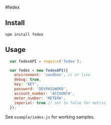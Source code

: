 #fedex

## Install

`npm install fedex`

## Usage

```js
  var fedexAPI = require('fedex');

  var fedex = new fedexAPI({
    environment: 'sandbox', // or live
    debug: true,
    key: 'KEY',
    password: 'DEVPASSWORD',
    account_number: 'ACCOUNT#',
    meter_number: 'METER#',
    imperial: true // set to false for metric
  });
```

See `example/index.js` for working samples.